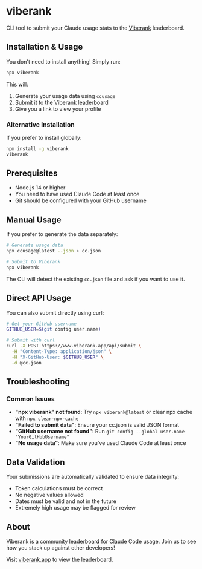 # viberank

CLI tool to submit your Claude usage stats to the [Viberank](https://viberank.app) leaderboard.

## Installation & Usage

You don't need to install anything! Simply run:

```bash
npx viberank
```

This will:
1. Generate your usage data using `ccusage`
2. Submit it to the Viberank leaderboard
3. Give you a link to view your profile

### Alternative Installation

If you prefer to install globally:

```bash
npm install -g viberank
viberank
```

## Prerequisites

- Node.js 14 or higher
- You need to have used Claude Code at least once
- Git should be configured with your GitHub username

## Manual Usage

If you prefer to generate the data separately:

```bash
# Generate usage data
npx ccusage@latest --json > cc.json

# Submit to Viberank
npx viberank
```

The CLI will detect the existing `cc.json` file and ask if you want to use it.

## Direct API Usage

You can also submit directly using curl:

```bash
# Get your GitHub username
GITHUB_USER=$(git config user.name)

# Submit with curl
curl -X POST https://www.viberank.app/api/submit \
  -H "Content-Type: application/json" \
  -H "X-GitHub-User: $GITHUB_USER" \
  -d @cc.json
```

## Troubleshooting

### Common Issues

- **"npx viberank" not found**: Try `npx viberank@latest` or clear npx cache with `npx clear-npx-cache`
- **"Failed to submit data"**: Ensure your cc.json is valid JSON format
- **"GitHub username not found"**: Run `git config --global user.name "YourGitHubUsername"`
- **"No usage data"**: Make sure you've used Claude Code at least once

## Data Validation

Your submissions are automatically validated to ensure data integrity:
- Token calculations must be correct
- No negative values allowed
- Dates must be valid and not in the future
- Extremely high usage may be flagged for review

## About

Viberank is a community leaderboard for Claude Code usage. Join us to see how you stack up against other developers!

Visit [viberank.app](https://viberank.app) to view the leaderboard.